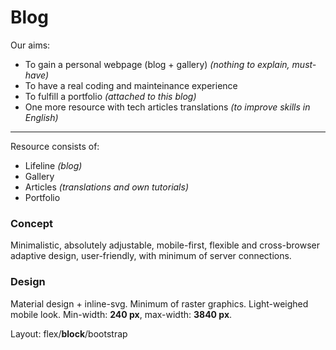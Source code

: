 # Blog

Our aims:
* To gain a personal webpage (blog + gallery) *(nothing to explain, must-have)*
* To have a real coding and mainteinance experience
* To fulfill a portfolio *(attached to this blog)*
* One more resource with tech articles translations *(to improve skills in English)*
___
Resource consists of:
* Lifeline *(blog)*
* Gallery
* Articles *(translations and own tutorials)*
* Portfolio

### Concept
Minimalistic, absolutely adjustable, mobile-first, flexible and cross-browser adaptive design, user-friendly, with minimum of server connections. 
### Design
Material design + inline-svg. Minimum of raster graphics. Light-weighed mobile look. Min-width: **240 px**, max-width: **3840 px**.

Layout: flex/**block**/bootstrap
